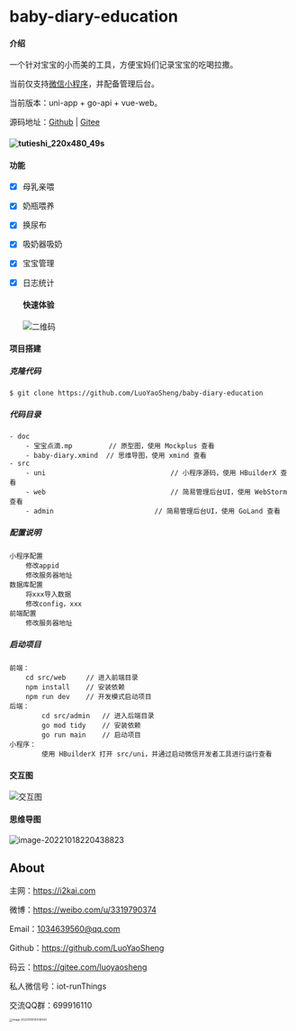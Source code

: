 # baby-diary-education

#### 介绍

一个针对宝宝的小而美的工具，方便宝妈们记录宝宝的吃喝拉撒。

当前仅支持[微信小程序](https://i2kai.com/SmartBLE)，并配备管理后台。

当前版本：uni-app + go-api + vue-web。

源码地址：[Github](https://github.com/LuoYaoSheng/baby-diary-education) | [Gitee](https://gitee.com/luoyaosheng/baby-diary-education)

#### ![tutieshi_220x480_49s](https://tva1.sinaimg.cn/large/008vxvgGly1h7acceurhlg30640dc4qq.gif)

#### 功能

- [x] 母乳亲喂

- [x] 奶瓶喂养

- [x] 换尿布

- [x] 吸奶器吸奶

- [x] 宝宝管理

- [x] 日志统计

   #### 快速体验

   ![二维码](https://tva1.sinaimg.cn/large/008vxvgGly1h79p1ncmsnj30by0byq3j.jpg) 

#### 项目搭建

##### 克隆代码

```shell
$ git clone https://github.com/LuoYaoSheng/baby-diary-education
```

##### 代码目录 

```shell
- doc 
	- 宝宝点滴.mp         // 原型图，使用 Mockplus 查看
	- baby-diary.xmind  // 思维导图，使用 xmind 查看
- src
	- uni								// 小程序源码，使用 HBuilderX 查看
	- web								// 简易管理后台UI，使用 WebStorm 查看
	- admin							// 简易管理后台UI，使用 GoLand 查看
```

##### 配置说明

```shell
小程序配置
    修改appid
    修改服务器地址
数据库配置
    将xxx导入数据
    修改config，xxx
前端配置
    修改服务器地址
```

##### 启动项目

```shell
前端：
    cd src/web     // 进入前端目录
    npm install    // 安装依赖
    npm run dev    // 开发模式启动项目
后端：
		cd src/admin   // 进入后端目录
		go mod tidy    // 安装依赖
		go run main    // 启动项目 
小程序：
		使用 HBuilderX 打开 src/uni，并通过启动微信开发者工具进行运行查看
```

   #### 交互图

![交互图](https://tva1.sinaimg.cn/large/008vxvgGly1h7ajsu7onej31ew0r2gpt.jpg)

#### 思维导图

![image-20221018220438823](https://tva1.sinaimg.cn/large/008vxvgGly1h79slmhgqpj30we0hrabw.jpg)

   ## About

   主网：<https://i2kai.com>

   微博：<https://weibo.com/u/3319790374>

   Email：[1034639560@qq.com](1034639560@qq.com)

   Github：<https://github.com/LuoYaoSheng>  

   码云：<https://gitee.com/luoyaosheng>

   私人微信号：iot-runThings 

   交流QQ群：699916110

   <img src="https://tva1.sinaimg.cn/large/008vxvgGly1h7ajvw96jwj30u01hddjq.jpg" alt="image-20221019135038420" style="zoom:33%;" /> 
